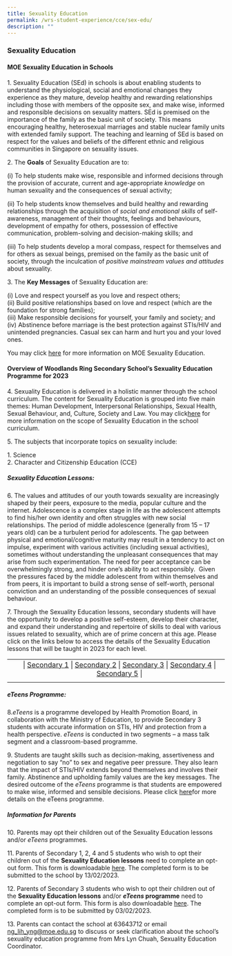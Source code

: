 ```yaml
---
title: Sexuality Education
permalink: /wrs-student-experience/cce/sex-edu/
description: ""
---
```

### **Sexuality Education**
#### **MOE Sexuality Education in Schools**
1\. Sexuality Education (SEd) in schools is about enabling students to understand the physiological, social and emotional changes they experience as they mature, develop healthy and rewarding relationships including those with members of the opposite sex, and make wise, informed and responsible decisions on sexuality matters. SEd is premised on the importance of the family as the basic unit of society. This means encouraging healthy, heterosexual marriages and stable nuclear family units with extended family support. The teaching and learning of SEd is based on respect for the values and beliefs of the different ethnic and religious communities in Singapore on sexuality issues.

2\. The **Goals** of Sexuality Education are to:

(i) To help students make wise, responsible and informed decisions through the provision of accurate, current and age-appropriate *knowledge* on human sexuality and the consequences of sexual activity;

(ii) To help students know themselves and build healthy and rewarding relationships through the acquisition of *social and emotional skills* of self-awareness, management of their thoughts, feelings and behaviours, development of empathy for others, possession of effective communication, problem-solving and decision-making skills; and

(iii) To help students develop a moral compass, respect for themselves and for others as sexual beings, premised on the family as the basic unit of society, through the inculcation of *positive mainstream values and attitudes* about sexuality.

3\. The  **Key Messages** of Sexuality Education are:

(i) Love and respect yourself as you love and respect others;  
(ii) Build positive relationships based on love and respect (which are the foundation for strong families);  
(iii) Make responsible decisions for yourself, your family and society; and  
(iv) Abstinence before marriage is the best protection against STIs/HIV and unintended pregnancies. Casual sex can harm and hurt you and your loved ones.

You may click [here](https://go.gov.sg/moe-sexuality-education) for more information on MOE Sexuality Education.

#### **Overview of Woodlands Ring Secondary School’s Sexuality Education Programme for 2023**
4\. Sexuality Education is delivered in a holistic manner through the school curriculum. The content for Sexuality Education is grouped into five main themes: Human Development, Interpersonal Relationships, Sexual Health, Sexual Behaviour, and, Culture, Society and Law. You may click[here](https://go.gov.sg/moe-sexuality-education-scope) for more information on the scope of Sexuality Education in the school curriculum.

5\. The subjects that incorporate topics on sexuality include:

1\.  Science<br>
2\.  Character and Citizenship Education (CCE)

##### **Sexuality Education Lessons:**
6\. The values and attitudes of our youth towards sexuality are increasingly shaped by their peers, exposure to the media, popular culture and the internet. Adolescence is a complex stage in life as the adolescent attempts to find his/her own identity and often struggles with new social relationships. The period of middle adolescence (generally from 15 – 17 years old) can be a turbulent period for adolescents. The gap between physical and emotional/cognitive maturity may result in a tendency to act on impulse, experiment with various activities (including sexual activities), sometimes without understanding the unpleasant consequences that may arise from such experimentation. The need for peer acceptance can be overwhelmingly strong, and hinder one’s ability to act responsibly.  Given the pressures faced by the middle adolescent from within themselves and from peers, it is important to build a strong sense of self-worth, personal conviction and an understanding of the possible consequences of sexual behaviour.

7\. Through the Sexuality Education lessons, secondary students will have the opportunity to develop a positive self-esteem, develop their character, and expand their understanding and repertoire of skills to deal with various issues related to sexuality, which are of prime concern at this age. Please click on the links below to access the details of the Sexuality Education lessons that will be taught in 2023 for each level.

|  |  |
|:---:|:---:|
| | \| [Secondary 1](https://drive.google.com/file/d/1tL5_cZ_0uecJItqN-5v8J5xmss15QMd7/view?usp=share_link) \| [Secondary 2](https://drive.google.com/file/d/1APCS9cJZbj-ZmMEajBLzitFQTMF9sI7I/view?usp=sharing) \| [Secondary 3](https://drive.google.com/file/d/1kdlcQXlu-X3IxytbLxVx7WEiPpYGjvVO/view?usp=share_link) \| [Secondary 4](https://drive.google.com/file/d/1IQ7KNsOTLhGt0n7G6bYb_ifck2PnIX9-/view?usp=share_link) \| [Secondary 5](https://drive.google.com/file/d/11NHLyo0cK48hvBuuItW1RCrJ34rgZ-jw/view?usp=share_link) \|
|  |  |

##### **eTeens Programme:**
8._eTeens_ is a programme developed by Health Promotion Board, in collaboration with the Ministry of Education, to provide Secondary 3 students with accurate information on STIs, HIV and protection from a health perspective. _eTeens_ is conducted in two segments – a mass talk segment and a classroom-based programme.

9\. Students are taught skills such as decision-making, assertiveness and negotiation to say “no” to sex and negative peer pressure. They also learn that the impact of STIs/HIV extends beyond themselves and involves their family. Abstinence and upholding family values are the key messages. The desired outcome of the *eTeens* programme is that students are empowered to make wise, informed and sensible decisions. Please click [here](https://drive.google.com/file/d/1-6TLG0265kMzZ5Xhv3FKB8q_ov3LDYlj/view?usp=share_link)for more details on the eTeens programme.

##### **Information for Parents**
10\. Parents may opt their children out of the Sexuality Education lessons and/or _eTeens_ programmes.

11\. Parents of Secondary 1, 2, 4 and 5 students who wish to opt their children out of the **Sexuality Education lessons** need to complete an opt-out form. This form is downloadable [here](https://drive.google.com/file/d/1IfLl2yCi5S9C2pf88xOROCl7TtSHSKKF/view?usp=share_link). The completed form is to be submitted to the school by 13/02/2023.

12\. Parents of Secondary 3 students who wish to opt their children out of the **Sexuality Education lessons** and/or **_eTeens_ programme** need to complete an opt-out form. This form is also downloadable [here](https://drive.google.com/file/d/1x8CgDxxSiKLAGKsLLCM2NR6eRw_Co1O2/view?usp=share_link).  The completed form is to be submitted by 03/02/2023.

13\. Parents can contact the school at 63643712 or email [ng\_lih\_yng@moe.edu.sg](mailto:ng_lih_yng@moe.edu.sg) to discuss or seek clarification about the school’s sexuality education programme from Mrs Lyn Chuah, Sexuality Education Coordinator.